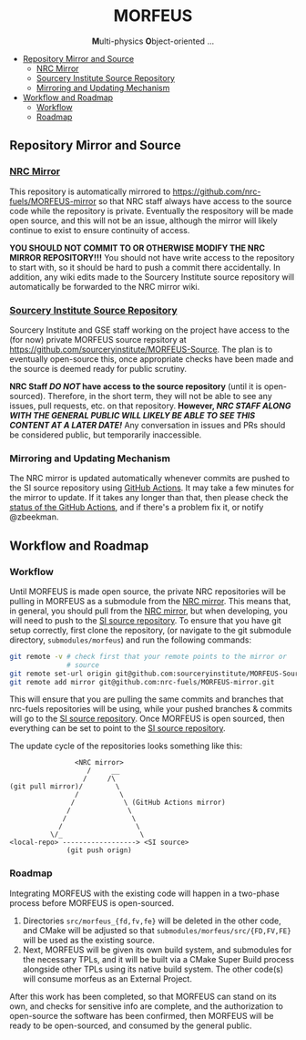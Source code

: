 <div align="center">

# MORFEUS

**M**ulti-physics **O**bject-oriented ...
</div>

<!-- toc -->

- [Repository Mirror and Source](#repository-mirror-and-source)
  * [NRC Mirror](#nrc-mirror)
  * [Sourcery Institute Source Repository](#sourcery-institute-source-repository)
  * [Mirroring and Updating Mechanism](#mirroring-and-updating-mechanism)
- [Workflow and Roadmap](#workflow-and-roadmap)
  * [Workflow](#workflow)
  * [Roadmap](#roadmap)

<!-- tocstop -->

## Repository Mirror and Source

### [NRC Mirror]
This repository is automatically mirrored to
https://github.com/nrc-fuels/MORFEUS-mirror so that NRC staff always
have access to the source code while the repository is
private. Eventually the respository will be made open source, and this
will not be an issue, although the mirror will likely continue to
exist to ensure continuity of access.

__YOU SHOULD NOT COMMIT TO OR OTHERWISE MODIFY THE NRC MIRROR
REPOSITORY!!!__ You should not have write access to the repository to
start with, so it should be hard to push a commit there
accidentally. In addition, any wiki edits made to the Sourcery
Institute source repository will automatically be forwarded to the NRC
mirror wiki.

### [Sourcery Institute Source Repository][SI source repository]
Sourcery Institute and GSE staff working on the project have access to
the (for now) private MORFEUS source repsitory at
https://github.com/sourceryinstitute/MORFEUS-Source. The plan is to
eventually open-source this, once appropriate checks have been made
and the source is deemed ready for public scrutiny.

__NRC Staff *DO NOT* have access to the source repository__ (until it
is open-sourced). Therefore, in the short term, they will not be able
to see any issues, pull requests, etc. on that repository. __However,
*NRC STAFF ALONG WITH THE GENERAL PUBLIC WILL LIKELY BE ABLE TO SEE
THIS CONTENT AT A LATER DATE!*__ Any conversation in issues and PRs
should be considered public, but temporarily inaccessible.

### Mirroring and Updating Mechanism
The NRC mirror is updated automatically whenever commits are pushed to
the SI source repository using [GitHub Actions]. It may take a few
minutes for the mirror to update. If it takes any longer than that,
then please check the [status of the GitHub Actions], and if there's a
problem fix it, or notify @zbeekman.


## Workflow and Roadmap

### Workflow
Until MORFEUS is made open source, the private NRC repositories will be pulling
in MORFEUS as a submodule from the [NRC mirror]. This means that, in
general, you should pull from the [NRC mirror], but when developing,
you will need to push to the [SI source repository]. To ensure that
you have git setup correctly, first clone the repository, (or navigate
to the git submodule directory, `submodules/morfeus`) and run the
following commands:

``` bash
git remote -v # check first that your remote points to the mirror or
              # source
git remote set-url origin git@github.com:sourceryinstitute/MORFEUS-Source.git
git remote add mirror git@github.com:nrc-fuels/MORFEUS-mirror.git
```

This will ensure that you are pulling the same commits and branches
that nrc-fuels repositories will be using, while your pushed branches
& commits will go to the [SI source repository]. Once MORFEUS is open
sourced, then everything can be set to point to the
[SI source repository].

The update cycle of the repositories looks something like this:

```
                <NRC mirror>
                   /     __
                  /     /\
(git pull mirror)/        \
                /          \
               /            \ (GitHub Actions mirror)
              /              \
             /                \
            /                  \
          \/_                   \
<local-repo> ------------------> <SI source>
              (git push orign)
```

### Roadmap
Integrating MORFEUS with the existing code will happen in a two-phase
process before MORFEUS is open-sourced.

1. Directories `src/morfeus_{fd,fv,fe}` will be deleted in the other
   code, and CMake will be adjusted so that
   `submodules/morfeus/src/{FD,FV,FE}` will be used as the existing
   source.
1. Next, MORFEUS will be given its own build system, and submodules
   for the necessary TPLs, and it will be built via a CMake Super
   Build process alongside other TPLs using its native build
   system. The other code(s) will consume morfeus as an External
   Project.

After this work has been completed, so that MORFEUS can stand on its
own, and checks for sensitive info are complete, and the authorization
to open-source the software has been confirmed, then MORFEUS will be
ready to be open-sourced, and consumed by the general public.

[GitHub Actions]: https://github.com/features/actions
[status of the GitHub Actions]: https://github.com/sourceryinstitute/MORFEUS-Source/actions
[NRC Mirror]: https://github.com/nrc-fuels/MORFEUS-mirror
[SI source repository]: https://github.com/sourceryinstitute/MORFEUS-Source
